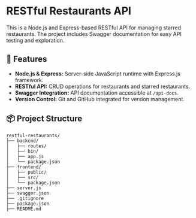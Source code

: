 # RESTful Restaurants API

This is a Node.js and Express-based RESTful API for managing starred restaurants. The project includes Swagger documentation for easy API testing and exploration.

## 🚀 Features

- **Node.js & Express:** Server-side JavaScript runtime with Express.js framework.
- **RESTful API:** CRUD operations for restaurants and starred restaurants.
- **Swagger Integration:** API documentation accessible at `/api-docs`.
- **Version Control:** Git and GitHub integrated for version management.

## 📦 Project Structure

```plaintext
restful-restaurants/
├── backend/
│   ├── routes/
│   ├── bin/
│   ├── app.js
│   └── package.json
├── frontend/
│   ├── public/
│   ├── src/
│   └── package.json
├── server.js
├── swagger.json
├── .gitignore
├── package.json
├── README.md
